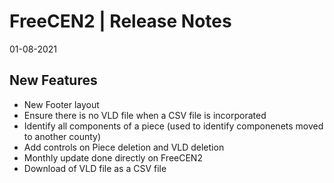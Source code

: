 __FreeCEN2 | Release Notes__
  =======================
  01-08-2021

  __New Features__
  ----------------

  * New Footer layout
  * Ensure there is no VLD file when a CSV file is incorporated
  * Identify all components of a piece (used to identify componenets moved to another county)
  * Add controls on Piece deletion and VLD deletion
  * Monthly update done directly on FreeCEN2
  * Download of VLD file as a CSV file





  
